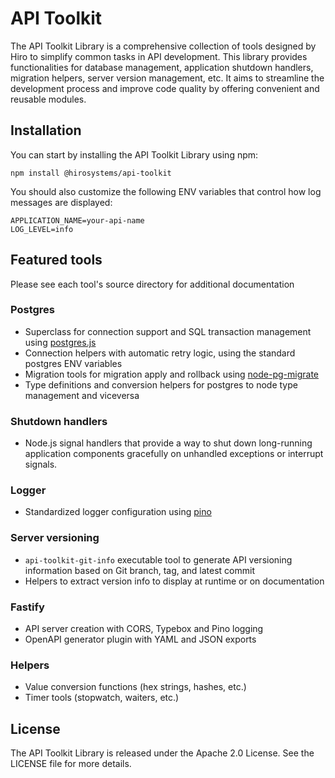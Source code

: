 # API Toolkit

The API Toolkit Library is a comprehensive collection of tools designed by Hiro to simplify common
tasks in API development. This library provides functionalities for database management, application
shutdown handlers, migration helpers, server version management, etc. It aims to streamline the
development process and improve code quality by offering convenient and reusable modules.

## Installation

You can start by installing the API Toolkit Library using npm:

```
npm install @hirosystems/api-toolkit
```

You should also customize the following ENV variables that control how log messages are displayed:

```env
APPLICATION_NAME=your-api-name
LOG_LEVEL=info
```

## Featured tools

Please see each tool's source directory for additional documentation

### Postgres

* Superclass for connection support and SQL transaction management using
  [postgres.js](https://github.com/porsager/postgres)
* Connection helpers with automatic retry logic, using the standard postgres ENV variables
* Migration tools for migration apply and rollback using
  [node-pg-migrate](https://github.com/salsita/node-pg-migrate)
* Type definitions and conversion helpers for postgres to node type management and viceversa

### Shutdown handlers

* Node.js signal handlers that provide a way to shut down long-running application components
gracefully on unhandled exceptions or interrupt signals.

### Logger

* Standardized logger configuration using [pino](https://github.com/pinojs/pino)

### Server versioning

* `api-toolkit-git-info` executable tool to generate API versioning information based on Git branch,
  tag, and latest commit
* Helpers to extract version info to display at runtime or on documentation

### Fastify

* API server creation with CORS, Typebox and Pino logging
* OpenAPI generator plugin with YAML and JSON exports

### Helpers

* Value conversion functions (hex strings, hashes, etc.)
* Timer tools (stopwatch, waiters, etc.)

## License

The API Toolkit Library is released under the Apache 2.0 License. See the LICENSE file for more
details.